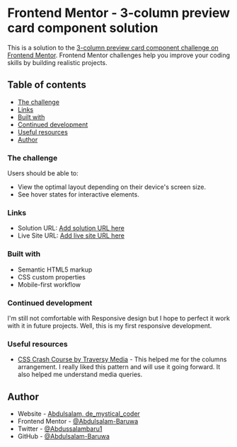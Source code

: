 # Frontend Mentor - 3-column preview card component solution

This is a solution to the [3-column preview card component challenge on Frontend Mentor](https://www.frontendmentor.io/challenges/3column-preview-card-component-pH92eAR2-). Frontend Mentor challenges help you improve your coding skills by building realistic projects. 

## Table of contents

  - [The challenge](#the-challenge)
  - [Links](#links)
  - [Built with](#built-with)
  - [Continued development](#continued-development)
  - [Useful resources](#useful-resources)
  - [Author](#author)

### The challenge

Users should be able to:

- View the optimal layout depending on their device's screen size.
- See hover states for interactive elements.

### Links

- Solution URL: [Add solution URL here](https://your-solution-url.com)
- Live Site URL: [Add live site URL here](https://your-live-site-url.com)

### Built with

- Semantic HTML5 markup
- CSS custom properties
- Mobile-first workflow


### Continued development

I'm still not comfortable with Responsive design but I hope to perfect it work with it in future projects. Well, this is my first responsive development.

### Useful resources

- [CSS Crash Course by Traversy Media](https://youtu.be/yfoY53QXEnI) - This helped me for the columns arrangement. I really liked this pattern and will use it going forward. It also helped me understand media queries.


## Author

- Website - [Abdulsalam, de_mystical_coder](https://resume-task2.herokuapp.com/)
- Frontend Mentor - [@Abdulsalam-Baruwa](https://www.frontendmentor.io/profile/Abdulsalam-Baruwa)
- Twitter - [@Abdussalambaru1](https://www.twitter.com/AbdussalamBaru1)
- GitHub - [@Abdulsalam-Baruwa](https://github.com/Abdulsalam-Baruwa)